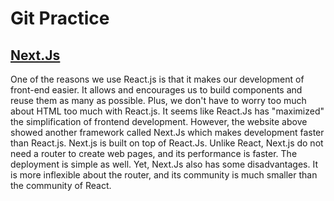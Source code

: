 # Git Practice

## [Next.Js](https://www.ideamotive.co/blog/nextjs-vs-react-which-javascript-framework-is-better-for-your-front-end)

One of the reasons we use React.js is that it makes our development of front-end easier. It allows and encourages us to build components and reuse them as many as possible. Plus, we don't have to worry too much about HTML too much with React.js. It seems like React.Js has "maximized" the simplification of frontend development. However, the website above showed another framework called Next.Js which makes development faster than React.js. Next.js is built on top of React.Js. Unlike React, Next.js do not need a router to create web pages, and its performance is faster. The deployment is simple as well. Yet, Next.Js also has some disadvantages. It is more inflexible about the router, and its community is much smaller than the community of React. 